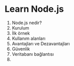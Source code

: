 # Learn Node.js


1. Node.js nedir?
2. Kurulum
3. İlk örnek
4. Kullanım alanları
5. Avantajları ve Dezavantajları
6. Güvenlik
7. Veritabanı bağlantısı
8.







